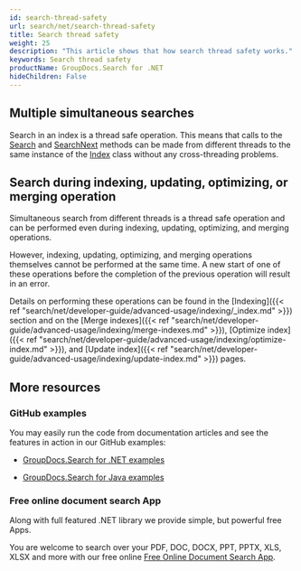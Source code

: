 ```yaml
---
id: search-thread-safety
url: search/net/search-thread-safety
title: Search thread safety
weight: 25
description: "This article shows that how search thread safety works."
keywords: Search thread safety
productName: GroupDocs.Search for .NET
hideChildren: False
---
```

## Multiple simultaneous searches

Search in an index is a thread safe operation. This means that calls to the [Search](https://reference.groupdocs.com/net/search/groupdocs.search/index/methods/search/index) and [SearchNext](https://reference.groupdocs.com/net/search/groupdocs.search/index/methods/searchnext/index) methods can be made from different threads to the same instance of the [Index](https://reference.groupdocs.com/net/search/groupdocs.search/index) class without any cross-threading problems.

## Search during indexing, updating, optimizing, or merging operation

Simultaneous search from different threads is a thread safe operation and can be performed even during indexing, updating, optimizing, and merging operations.

However, indexing, updating, optimizing, and merging operations themselves cannot be performed at the same time. A new start of one of these operations before the completion of the previous operation will result in an error.

Details on performing these operations can be found in the [Indexing]({{< ref "search/net/developer-guide/advanced-usage/indexing/_index.md" >}}) section and on the [Merge indexes]({{< ref "search/net/developer-guide/advanced-usage/indexing/merge-indexes.md" >}}), [Optimize index]({{< ref "search/net/developer-guide/advanced-usage/indexing/optimize-index.md" >}}), and [Update index]({{< ref "search/net/developer-guide/advanced-usage/indexing/update-index.md" >}}) pages.

## More resources

### GitHub examples

You may easily run the code from documentation articles and see the features in action in our GitHub examples:

*   [GroupDocs.Search for .NET examples](https://github.com/groupdocs-search/GroupDocs.Search-for-.NET)
    
*   [GroupDocs.Search for Java examples](https://github.com/groupdocs-search/GroupDocs.Search-for-Java)
    

### Free online document search App

Along with full featured .NET library we provide simple, but powerful free Apps.

You are welcome to search over your PDF, DOC, DOCX, PPT, PPTX, XLS, XLSX and more with our free online [Free Online Document Search App](https://products.groupdocs.app/search).
